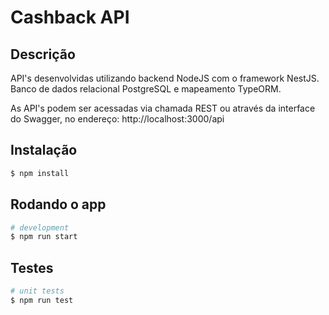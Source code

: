 # Cashback API

## Descrição

API's desenvolvidas utilizando backend NodeJS com o framework NestJS.<br/>
Banco de dados relacional PostgreSQL e mapeamento TypeORM.

As API's podem ser acessadas via chamada REST ou através da interface do Swagger, no endereço: http://localhost:3000/api 


## Instalação

```bash
$ npm install
```

## Rodando o app

```bash
# development
$ npm run start

```

## Testes

```bash
# unit tests
$ npm run test

```

